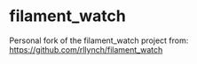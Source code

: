 # filament_watch
Personal fork of the filament_watch project from: https://github.com/rllynch/filament_watch
